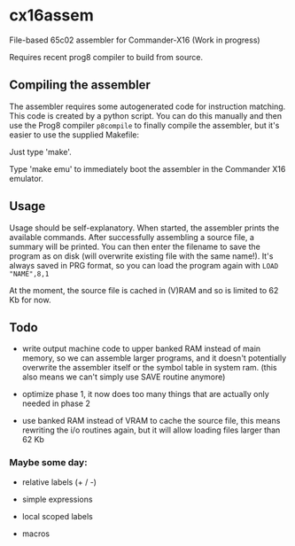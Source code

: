 # cx16assem

File-based 65c02 assembler for Commander-X16 (Work in progress)

Requires recent prog8 compiler to build from source.

## Compiling the assembler

The assembler requires some autogenerated code for instruction matching.
This code is created by a python script. You can do this manually and then use
the Prog8 compiler ``p8compile`` to finally compile the assembler, but
it's easier to use the supplied Makefile:

Just type 'make'.

Type 'make emu' to immediately boot the assembler in the Commander X16 emulator.


## Usage

Usage should be self-explanatory.
When started, the assembler prints the available commands.
After successfully assembling a source file, a summary will be printed. 
You can then enter the filename to save the program as on disk (will overwrite existing file with the same name!).
It's always saved in PRG format, so you can load the program again with ``LOAD "NAME",8,1``

At the moment, the source file is cached in (V)RAM and so is limited to 62 Kb for now.

## Todo

- write output machine code to upper banked RAM instead of main memory, so we can assemble larger programs,
  and it doesn't potentially overwrite the assembler itself or the symbol table in system ram.
  (this also means we can't simply use SAVE routine anymore)
  
- optimize phase 1, it now does too many things that are actually only needed in phase 2

- use banked RAM instead of VRAM to cache the source file, this means rewriting the i/o routines again,
  but it will allow loading files larger than 62 Kb


### Maybe some day:

- relative labels (+ / -)

- simple expressions

- local scoped labels

- macros

